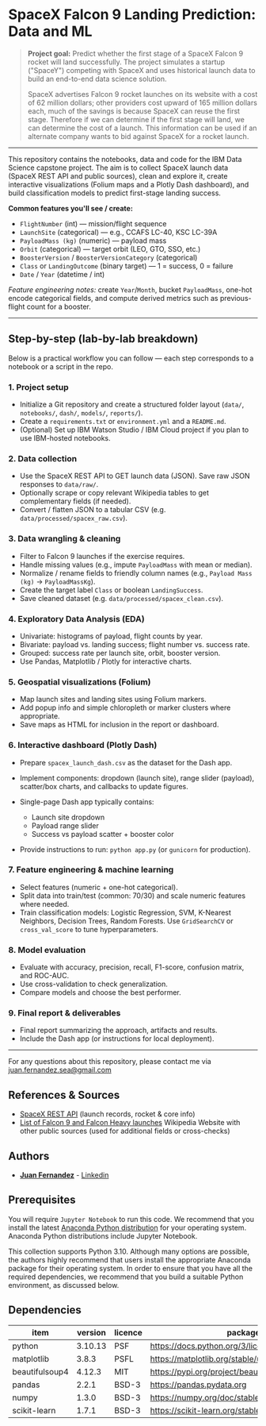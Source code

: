 
# SpaceX Falcon 9 Landing Prediction: Data and ML

> **Project goal:** Predict whether the first stage of a SpaceX Falcon 9 rocket will land successfully. The project simulates a startup ("SpaceY") competing with SpaceX and uses historical launch data to build an end-to-end data science solution.
>
>  SpaceX advertises Falcon 9 rocket launches on its website with a cost of 62 million dollars; other providers cost upward of 165 million dollars each, much of the savings is because SpaceX can reuse the first stage. Therefore if we can determine if the first stage will land, we can determine the cost of a launch. This information can be used if an alternate company wants to bid against SpaceX for a rocket launch.


---

This repository contains the notebooks, data and code for the IBM Data Science capstone project. The aim is to collect SpaceX launch data (SpaceX REST API and public sources), clean and explore it, create interactive visualizations (Folium maps and a Plotly Dash dashboard), and build classification models to predict first-stage landing success.



**Common features you'll see / create:**

* `FlightNumber` (int) — mission/flight sequence
* `LaunchSite` (categorical) — e.g., CCAFS LC-40, KSC LC-39A
* `PayloadMass (kg)` (numeric) — payload mass
* `Orbit` (categorical) — target orbit (LEO, GTO, SSO, etc.)
* `BoosterVersion` / `BoosterVersionCategory` (categorical)
* `Class` or `LandingOutcome` (binary target) — 1 = success, 0 = failure
* `Date` / `Year` (datetime / int)

*Feature engineering notes:* create `Year`/`Month`, bucket `PayloadMass`, one-hot encode categorical fields, and compute derived metrics such as previous-flight count for a booster.

---

## Step-by-step (lab-by-lab breakdown)

Below is a practical workflow you can follow — each step corresponds to a notebook or a script in the repo.

### 1. Project setup

* Initialize a Git repository and create a structured folder layout (`data/`, `notebooks/`, `dash/`, `models/`, `reports/`).
* Create a `requirements.txt` or `environment.yml` and a `README.md`.
* (Optional) Set up IBM Watson Studio / IBM Cloud project if you plan to use IBM-hosted notebooks.

### 2. Data collection

* Use the SpaceX REST API to GET launch data (JSON). Save raw JSON responses to `data/raw/`.
* Optionally scrape or copy relevant Wikipedia tables to get complementary fields (if needed).
* Convert / flatten JSON to a tabular CSV (e.g. `data/processed/spacex_raw.csv`).

### 3. Data wrangling & cleaning

* Filter to Falcon 9 launches if the exercise requires.
* Handle missing values (e.g., impute `PayloadMass` with mean or median).
* Normalize / rename fields to friendly column names (e.g., `Payload Mass (kg)` → `PayloadMassKg`).
* Create the target label `Class` or boolean `LandingSuccess`.
* Save cleaned dataset (e.g. `data/processed/spacex_clean.csv`).

### 4. Exploratory Data Analysis (EDA)

* Univariate: histograms of payload, flight counts by year.
* Bivariate: payload vs. landing success; flight number vs. success rate.
* Grouped: success rate per launch site, orbit, booster version.
* Use Pandas, Matplotlib / Plotly for interactive charts.

### 5. Geospatial visualizations (Folium)

* Map launch sites and landing sites using Folium markers.
* Add popup info and simple chloropleth or marker clusters where appropriate.
* Save maps as HTML for inclusion in the report or dashboard.

### 6. Interactive dashboard (Plotly Dash)

* Prepare `spacex_launch_dash.csv` as the dataset for the Dash app.
* Implement components: dropdown (launch site), range slider (payload), scatter/box charts, and callbacks to update figures.
* Single-page Dash app typically contains:

  * Launch site dropdown
  * Payload range slider
  * Success vs payload scatter + booster color
* Provide instructions to run: `python app.py` (or `gunicorn` for production).

### 7. Feature engineering & machine learning

* Select features (numeric + one-hot categorical).
* Split data into train/test (common: 70/30) and scale numeric features where needed.
* Train classification models: Logistic Regression, SVM, K-Nearest Neighbors, Decision Trees, Random Forests. Use `GridSearchCV` or `cross_val_score` to tune hyperparameters.

### 8. Model evaluation

* Evaluate with accuracy, precision, recall, F1-score, confusion matrix, and ROC-AUC.
* Use cross-validation to check generalization.
* Compare models and choose the best performer.

### 9. Final report & deliverables

* Final report summarizing the approach, artifacts and results.
* Include the Dash app (or instructions for local deployment).

---



For any questions about this repository, please contact me via juan.fernandez.sea@gmail.com


## References & Sources

*  [SpaceX REST API](https://github.com/r-spacex/SpaceX-API) (launch records, rocket & core info)
*  [List of Falcon 9 and Falcon Heavy launches](http://en.wikipedia.org/wiki/List_of_Falcon_9_and_Falcon_Heavy_launches) Wikipedia Website with other public sources (used for additional fields or cross-checks)








## Authors

* [**Juan Fernandez**](mailto://juan.fernandez.sea@gmail.com) - [Linkedin](https://www.linkedin.com/in/juan-fernandez-martinez/)



## Prerequisites

You will require `Jupyter Notebook` to run this code. We recommend that you install 
the latest [Anaconda Python distribution](https://www.anaconda.com/) for your 
operating system. Anaconda Python distributions include Jupyter Notebook.


This collection supports Python 3.10. Although many options are possible, the 
authors highly recommend that users install the appropriate Anaconda package 
for their operating system. In order to ensure that you have all the required 
dependencies, we recommend that you build a suitable Python environment, as 
discussed below.


## Dependencies

|item|version|licence|package info|
|---|---|---|---|
|python|3.10.13|PSF|https://docs.python.org/3/license.html|
|matplotlib|3.8.3|PSFL|https://matplotlib.org/stable/users/project/license.html|
|beautifulsoup4|4.12.3|MIT|https://pypi.org/project/beautifulsoup4/|
|pandas|2.2.1|BSD-3|https://pandas.pydata.org|
|numpy|1.3.0|BSD-3|https://numpy.org/doc/stable/index.html|
|scikit-learn|1.7.1|BSD-3|https://scikit-learn.org/stable/|
